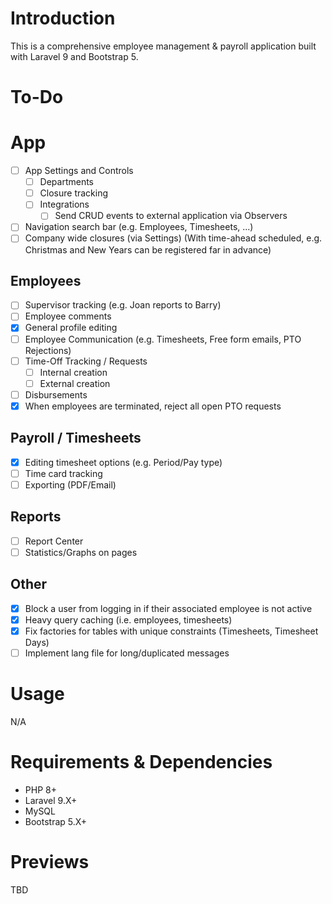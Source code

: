# Introduction

This is a comprehensive employee management & payroll application built with Laravel 9 and Bootstrap 5.

# To-Do

# App

- [ ] App Settings and Controls
  - [ ] Departments
  - [ ] Closure tracking
  - [ ] Integrations
    - [ ] Send CRUD events to external application via Observers
- [ ] Navigation search bar (e.g. Employees, Timesheets, ...)
- [ ] Company wide closures (via Settings) (With time-ahead scheduled, e.g. Christmas and New Years can be registered far in advance)

## Employees

- [ ] Supervisor tracking (e.g. Joan reports to Barry)
- [ ] Employee comments
- [X] General profile editing
- [ ] Employee Communication (e.g. Timesheets, Free form emails, PTO Rejections)
- [ ] Time-Off Tracking / Requests
  - [ ] Internal creation
  - [ ] External creation
- [ ] Disbursements
- [X] When employees are terminated, reject all open PTO requests

## Payroll / Timesheets

- [X] Editing timesheet options (e.g. Period/Pay type)
- [ ] Time card tracking
- [ ] Exporting (PDF/Email)

## Reports

- [ ] Report Center
- [ ] Statistics/Graphs on pages

## Other

- [X] Block a user from logging in if their associated employee is not active
- [X] Heavy query caching (i.e. employees, timesheets)
- [X] Fix factories for tables with unique constraints (Timesheets, Timesheet Days)
- [ ] Implement lang file for long/duplicated messages

# Usage

N/A

# Requirements & Dependencies

- PHP 8+
- Laravel 9.X+
- MySQL
- Bootstrap 5.X+

# Previews

TBD
